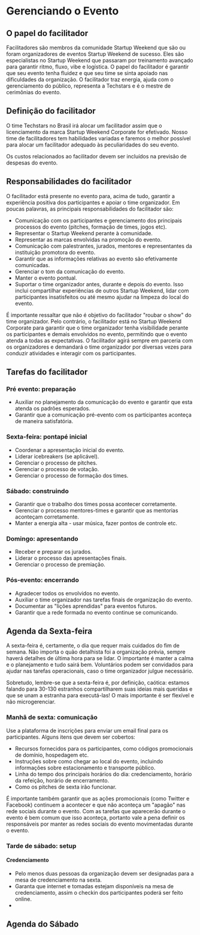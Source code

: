 # Gerenciando o Evento

## O papel do facilitador
Facilitadores são membros da comunidade Startup Weekend que são ou foram organizadores de eventos Startup Weekend de sucesso. Eles são especialistas no Startup Weekend que passaram por treinamento avançado para garantir ritmo, fluxo, vibe e logística. O papel do facilitador é garantir que seu evento tenha fluidez e que seu time se sinta apoiado nas dificuldades da organização. O facilitador traz energia, ajuda com o gerenciamento do público, representa a Techstars e é o mestre de cerimônias do evento.

## Definição do facilitador
O time Techstars no Brasil irá alocar um facilitador assim que o licenciamento da marca Startup Weekend Corporate for efetivado. Nosso time de facilitadores tem habilidades variadas e faremos o melhor possível para alocar um facilitador adequado às peculiaridades do seu evento. 

Os custos relacionados ao facilitador devem ser incluídos na previsão de despesas do evento.

## Responsabilidades do facilitador
O facilitador está presente no evento para, acima de tudo, garantir a experiência positiva dos participantes e apoiar o time organizador. Em poucas palavras, as principais responsabilidades do facilitador são:

* Comunicação com os participantes e gerenciamento dos principais processos do evento (pitches, formação de times, jogos etc).
* Representar o Startup Weekend perante à comunidade.
* Representar as marcas envolvidas na promoção do evento.
* Comunicação com palestrantes, jurados, mentores e representantes da instituição promotora do evento.
* Garantir que as informações relativas ao evento são efetivamente comunicadas.
* Gerenciar o tom da comunicação do evento.
* Manter o evento pontual.
* Suportar o time organizador antes, durante e depois do evento. Isso inclui compartilhar experiências de outros Startup Weekend, lidar com participantes insatisfeitos ou até mesmo ajudar na limpeza do local do evento.

É importante ressaltar que não é objetivo do facilitador "roubar o show" do time organizador. Pelo contrário, o facilitador está no Startup Weekend Corporate para garantir que o time organizador tenha visibilidade perante os participantes e demais envolvidos no evento, permitindo que o evento atenda a todas as expectativas. O facilitador agirá sempre em parceria com os organizadores e demandará o time organizador por diversas vezes para conduzir atividades e interagir com os participantes.

## Tarefas do facilitador

### Pré evento: preparação
* Auxiliar no planejamento da comunicação do evento e garantir que esta atenda os padrões esperados.
* Garantir que a comunicação pré-evento com os participantes aconteça de maneira satisfatória.

### Sexta-feira: pontapé inicial
* Coordenar a apresentação inicial do evento.
* Liderar icebreakers (se aplicável).
* Gerenciar o processo de pitches.
* Gerenciar o processo de votação.
* Gerenciar o processo de formação dos times.

### Sábado: construindo
* Garantir que o trabalho dos times possa acontecer corretamente.
* Gerenciar o processo mentores-times e garantir que as mentorias aconteçam corretamente.
* Manter a energia alta - usar música, fazer pontos de controle etc.

### Domingo: apresentando
* Receber e preparar os jurados.
* Liderar o processo das apresentações finais.
* Gerenciar o processo de premiação.

### Pós-evento: encerrando
* Agradecer todos os envolvidos no evento.
* Auxiliar o time organizador nas tarefas finais de organização do evento. 
* Documentar as "lições aprendidas" para eventos futuros.
* Garantir que a rede formada no evento continue se comunicando.

## Agenda da Sexta-feira
A sexta-feira é, certamente, o dia que requer mais cuidados do fim de semana. Não importa o quão detalhista foi a organização prévia, sempre haverá detalhes de última hora para se lidar. O importante é manter a calma e o planejamento e tudo sairá bem. Voluntários podem ser convidados para ajudar nas tarefas operacionais, caso o time organizador julgue necessário.

Sobretudo, lembre-se que a sexta-feira é, por definição, caótica: estamos falando para 30-130 estranhos compartilharem suas ideias mais queridas e que se unam a estranha para executá-las! O mais importante é ser flexível e não microgerenciar.

### Manhã de sexta: comunicação
Use a plataforma de inscrições para enviar um email final para os participantes. Alguns itens que devem ser cobertos:

* Recursos fornecidos para os participantes, como códigos promocionais de domínio, hospedagem etc.
* Instruções sobre como chegar ao local do evento, incluindo informações sobre estacionamento e transporte público.
* Linha do tempo dos principais horários do dia: credenciamento, horário da refeição, horário de encerramento.
* Como os pitches de sexta irão funcionar. 

É importante também garantir que as ações promocionais (como Twitter e Facebook) continuem a acontecer e que não aconteça um "apagão" nas rede sociais durante o evento. Com as tarefas que aparecerão durante o evento é bem comum que isso aconteça, portanto vale a pena definir os responsáveis por manter as redes sociais do evento movimentadas durante o evento.

### Tarde de sábado: setup
#### Credenciamento
* Pelo menos duas pessoas da organização devem ser designadas para a mesa de credenciamento na sexta.
* Garanta que internet e tomadas estejam disponíveis na mesa de credenciamento, assim o checkin dos participantes poderá ser feito online.
* 



## Agenda do Sábado